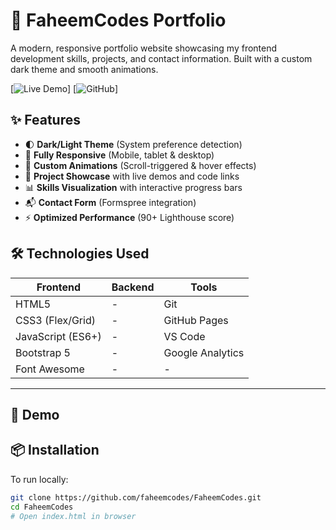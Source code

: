 # 🚀 FaheemCodes Portfolio

A modern, responsive portfolio website showcasing my frontend development skills, projects, and contact information. Built with a custom dark theme and smooth animations.

[![Live Demo]( https://faheemcodes.github.io/portfolio/ )]
[![GitHub]( https://github.com/faheemcodes/FaheemCodes )]

## ✨ Features

- 🌓 **Dark/Light Theme** (System preference detection)
- 📱 **Fully Responsive** (Mobile, tablet & desktop)
- 🎨 **Custom Animations** (Scroll-triggered & hover effects)
- 📂 **Project Showcase** with live demos and code links
- 📊 **Skills Visualization** with interactive progress bars
- 📬 **Contact Form** (Formspree integration)
- ⚡ **Optimized Performance** (90+ Lighthouse score)

## 🛠 Technologies Used

| Frontend          | Backend           | Tools               |
|-------------------|-------------------|---------------------|
| HTML5             | -                 | Git                 |
| CSS3 (Flex/Grid)  | -                 | GitHub Pages        |
| JavaScript (ES6+) | -                 | VS Code             |
| Bootstrap 5       | -                 | Google Analytics    |
| Font Awesome      | -                 | -                   |
 -------------------------------------------------------------
## 🎥 Demo

## 📦 Installation

To run locally:

```bash
git clone https://github.com/faheemcodes/FaheemCodes.git
cd FaheemCodes
# Open index.html in browser